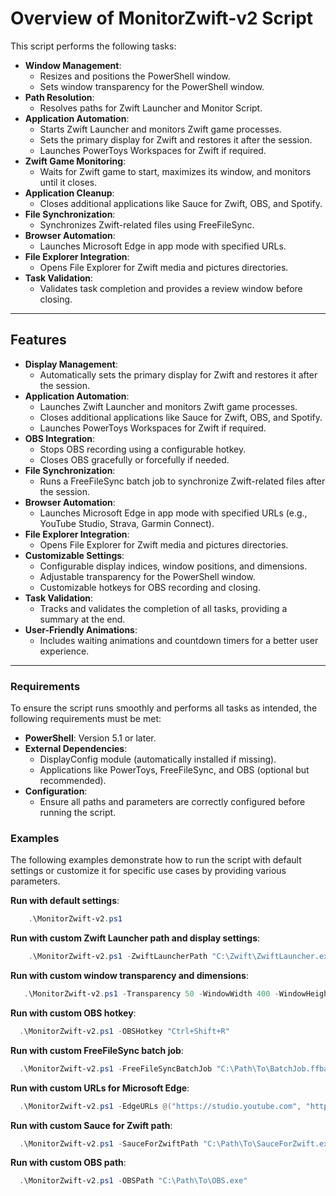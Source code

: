 # Overview of MonitorZwift-v2 Script

This script performs the following tasks:

- **Window Management**:
  - Resizes and positions the PowerShell window.
  - Sets window transparency for the PowerShell window.
- **Path Resolution**:
  - Resolves paths for Zwift Launcher and Monitor Script.
- **Application Automation**:
  - Starts Zwift Launcher and monitors Zwift game processes.
  - Sets the primary display for Zwift and restores it after the session.
  - Launches PowerToys Workspaces for Zwift if required.
- **Zwift Game Monitoring**:
  - Waits for Zwift game to start, maximizes its window, and monitors until it closes.
- **Application Cleanup**:
  - Closes additional applications like Sauce for Zwift, OBS, and Spotify.
- **File Synchronization**:
  - Synchronizes Zwift-related files using FreeFileSync.
- **Browser Automation**:
  - Launches Microsoft Edge in app mode with specified URLs.
- **File Explorer Integration**:
  - Opens File Explorer for Zwift media and pictures directories.
- **Task Validation**:
  - Validates task completion and provides a review window before closing.

---

## Features

- **Display Management**:
  - Automatically sets the primary display for Zwift and restores it after the session.
- **Application Automation**:
  - Launches Zwift Launcher and monitors Zwift game processes.
  - Closes additional applications like Sauce for Zwift, OBS, and Spotify.
  - Launches PowerToys Workspaces for Zwift if required.
- **OBS Integration**:
  - Stops OBS recording using a configurable hotkey.
  - Closes OBS gracefully or forcefully if needed.
- **File Synchronization**:
  - Runs a FreeFileSync batch job to synchronize Zwift-related files after the session.
- **Browser Automation**:
  - Launches Microsoft Edge in app mode with specified URLs (e.g., YouTube Studio, Strava, Garmin Connect).
- **File Explorer Integration**:
  - Opens File Explorer for Zwift media and pictures directories.
- **Customizable Settings**:
  - Configurable display indices, window positions, and dimensions.
  - Adjustable transparency for the PowerShell window.
  - Customizable hotkeys for OBS recording and closing.
- **Task Validation**:
  - Tracks and validates the completion of all tasks, providing a summary at the end.
- **User-Friendly Animations**:
  - Includes waiting animations and countdown timers for a better user experience.

---

### Requirements

To ensure the script runs smoothly and performs all tasks as intended, the following requirements must be met:

- **PowerShell**: Version 5.1 or later.
- **External Dependencies**:
  - DisplayConfig module (automatically installed if missing).
  - Applications like PowerToys, FreeFileSync, and OBS (optional but recommended).
- **Configuration**:
  - Ensure all paths and parameters are correctly configured before running the script.

### Examples

The following examples demonstrate how to run the script with default settings or customize it for specific use cases by providing various parameters.

**Run with default settings**:

```powershell
    .\MonitorZwift-v2.ps1
```

**Run with custom Zwift Launcher path and display settings**:

```powershell
    .\MonitorZwift-v2.ps1 -ZwiftLauncherPath "C:\Zwift\ZwiftLauncher.exe" -PrimaryDisplayZwift 2
```

**Run with custom window transparency and dimensions**:

```powershell
   .\MonitorZwift-v2.ps1 -Transparency 50 -WindowWidth 400 -WindowHeight 800
```

**Run with custom OBS hotkey**:

```powershell
  .\MonitorZwift-v2.ps1 -OBSHotkey "Ctrl+Shift+R"
```

**Run with custom FreeFileSync batch job**:

```powershell
  .\MonitorZwift-v2.ps1 -FreeFileSyncBatchJob "C:\Path\To\BatchJob.ffbatch"
```

**Run with custom URLs for Microsoft Edge**:

```powershell
  .\MonitorZwift-v2.ps1 -EdgeURLs @("https://studio.youtube.com", "https://www.strava.com", "https://connect.garmin.com")
```

**Run with custom Sauce for Zwift path**:

```powershell
  .\MonitorZwift-v2.ps1 -SauceForZwiftPath "C:\Path\To\SauceForZwift.exe"
```

**Run with custom OBS path**:

```powershell
  .\MonitorZwift-v2.ps1 -OBSPath "C:\Path\To\OBS.exe"
```
